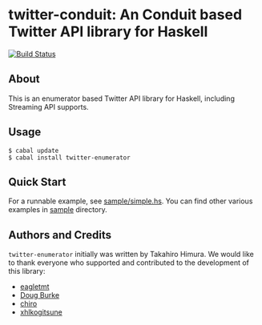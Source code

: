 # twitter-conduit: An Conduit based Twitter API library for Haskell #

[![Build Status](https://travis-ci.org/himura/twitter-conduit.png?branch=master)](https://travis-ci.org/himura/twitter-conduit)

## About ##

This is an enumerator based Twitter API library for Haskell, including Streaming API supports.

## Usage ##

    $ cabal update
    $ cabal install twitter-enumerator

## Quick Start ##

For a runnable example, see [sample/simple.hs](https://github.com/himura/twitter-conduit/blob/master/sample/simple.hs).
You can find other various examples in [sample](https://github.com/himura/twitter-conduit/tree/master/sample/) directory.

## Authors and Credits ##

`twitter-enumerator` initially was written by Takahiro Himura.
We would like to thank everyone who supported and contributed to the development of this library:

*   [eagletmt](https://github.com/eagletmt)
*   [Doug Burke](https://github.com/DougBurke)
*   [chiro](https://github.com/chiro)
*   [xhlkogitsune](https://github.com/xhlkogitsune)
